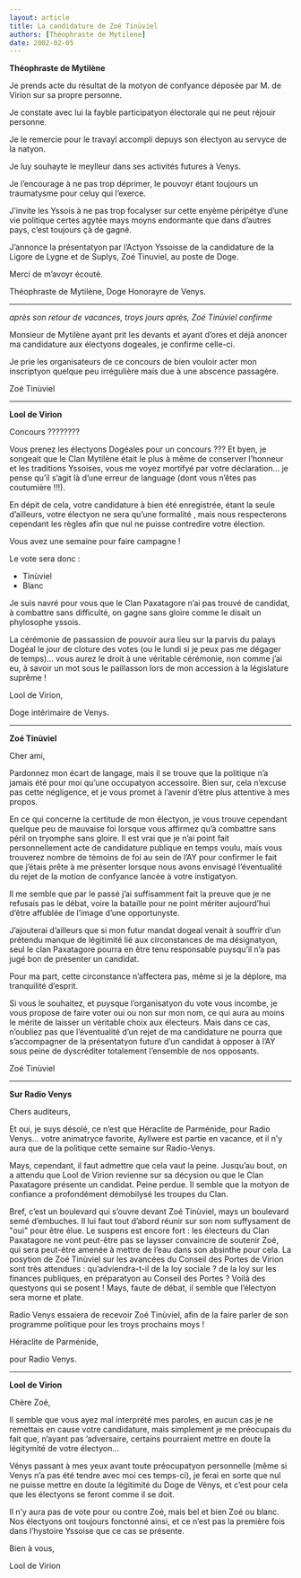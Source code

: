 ```yaml
---
layout: article
title: La candidature de Zoé Tinùviel
authors: [Théophraste de Mytilene]
date: 2002-02-05
---
```


**Théophraste de Mytilène**

Je prends acte du résultat de la motyon de confyance déposée par M. de Virion sur sa propre personne.

Je constate avec lui la fayble participatyon électorale qui ne peut réjouir personne.

Je le remercie pour le travayl accompli depuys son électyon au servyce de la natyon.

Je luy souhayte le meylleur dans ses activités futures à Venys.

Je l’encourage à ne pas trop déprimer, le pouvoyr étant toujours un traumatysme pour celuy qui l’exerce.

J’invite les Yssois à ne pas trop focalyser sur cette enyème péripétye d’une vie politique certes agytée mays moyns endormante que dans d’autres pays, c’est toujours çà de gagné.

J’annonce la présentatyon par l’Actyon Yssoisse de la candidature de la Ligore de Lygne et de Suplys, Zoé Tinuviel, au poste de Doge.

Merci de m’avoyr écouté.

Théophraste de Mytilène, Doge Honorayre de Venys.

---

_après son retour de vacances, troys jours après, Zoé Tinùviel confirme_

Monsieur de Mytilène ayant prit les devants et ayant d’ores et déjà anoncer ma candidature aux électyons dogeales, je confirme celle-ci.

Je prie les organisateurs de ce concours de bien vouloir acter mon inscriptyon quelque peu irrégulière mais due à une abscence passagère.

Zoé Tinùviel

---

**Lool de Virion**

Concours ????????

Vous prenez les électyons Dogéales pour un concours ??? Et byen, je songeait que le Clan Mytilène était le plus à même de conserver l’honneur et les traditions Yssoises, vous me voyez mortifyé par votre déclaration... je pense qu’il s’agit là d’une erreur de language (dont vous n’êtes pas coutumière !!!).

En dépit de cela, votre candidature à bien été enregistrée, étant la seule d’ailleurs, votre électyon ne sera qu’une formalité , mais nous respecterons cependant les règles afin que nul ne puisse contredire votre élection.

Vous avez une semaine pour faire campagne !

Le vote sera donc :
-  Tinùviel
-  Blanc

Je suis navré pour vous que le Clan Paxatagore n’ai pas trouvé de candidat, à combattre sans difficulté, on gagne sans gloire comme le disait un phylosophe yssois.

La cérémonie de passassion de pouvoir aura lieu sur la parvis du palays Dogéal le jour de cloture des votes (ou le lundi si je peux pas me dégager de temps)... vous aurez le droit à une véritable cérémonie, non comme j’ai eu, à savoir un mot sous le paillasson lors de mon accession à la législature suprême !

Lool de Virion,

Doge intérimaire de Venys.

---

**Zoé Tinùviel**

Cher ami,

Pardonnez mon écart de langage, mais il se trouve que la politique n’a jamais été pour moi qu’une occupatyon accessoire. Bien sur, cela n’excuse pas cette négligence, et je vous promet à l’avenir d’être plus attentive à mes propos.

En ce qui concerne la certitude de mon électyon, je vous trouve cependant quelque peu de mauvaise foi lorsque vous affirmez qu’à combattre sans péril on tryomphe sans gloire. Il est vrai que je n’ai point fait personnellement acte de candidature publique en temps voulu, mais vous trouverez nombre de témoins de foi au sein de l’AY pour confirmer le fait que j’étais prête à me présenter lorsque nous avons envisagé l’éventualité du rejet de la motion de confyance lancée à votre instigatyon.

Il me semble que par le passé j’ai suffisamment fait la preuve que je ne refusais pas le débat, voire la bataille pour ne point mériter aujourd’hui d’être affublée de l’image d’une opportunyste.

J’ajouterai d’ailleurs que si mon futur mandat dogeal venait à souffrir d’un prétendu manque de légitimité lié aux circonstances de ma désignatyon, seul le clan Paxatagore pourra en être tenu responsable puysqu’il n’a pas jugé bon de présenter un candidat.

Pour ma part, cette circonstance n’affectera pas, même si je la déplore, ma tranquilité d’esprit.

Si vous le souhaitez, et puysque l’organisatyon du vote vous incombe, je vous propose de faire voter oui ou non sur mon nom, ce qui aura au moins le mérite de laisser un véritable choix aux électeurs. Mais dans ce cas, n’oubliez pas que l’éventualité d’un rejet de ma candidature ne pourra que s’accompagner de la présentatyon future d’un candidat à opposer à l’AY sous peine de dyscréditer totalement l’ensemble de nos opposants.

Zoé Tinùviel

---

**Sur Radio Venys**

Chers auditeurs,

Et oui, je suys désolé, ce n’est que Héraclite de Parménide, pour Radio Venys... votre animatryce favorite, Ayllwere est partie en vacance, et il n’y aura que de la politique cette semaine sur Radio-Venys.

Mays, cependant, il faut admettre que cela vaut la peine. Jusqu’au bout, on a attendu que Lool de Virion revienne sur sa décysion ou que le Clan Paxatagore présente un candidat. Peine perdue. Il semble que la motyon de confiance a profondément démobilysé les troupes du Clan.

Bref, c’est un boulevard qui s’ouvre devant Zoé Tinùviel, mays un boulevard semé d’embuches. Il lui faut tout d’abord réunir sur son nom suffysament de "oui" pour être élue. Le suspens est encore fort : les électeurs du Clan Paxatagore ne vont peut-être pas se laysser convaincre de soutenir Zoé, qui sera peut-être amenée à mettre de l’eau dans son absinthe pour cela. La posytion de Zoé Tinùviel sur les avancées du Conseil des Portes de Virion sont très attendues : qu’adviendra-t-il de la loy sociale ? de la loy sur les finances publiques, en préparatyon au Conseil des Portes ? Voilà des questyons qui se posent ! Mays, faute de débat, il semble que l’électyon sera morne et plate.

Radio Venys essaiera de recevoir Zoé Tinùviel, afin de la faire parler de son programme politique pour les troys prochains moys !

Héraclite de Parménide,

pour Radio Venys.

---

**Lool de Virion**

Chère Zoé,

Il semble que vous ayez mal interprété mes paroles, en aucun cas je ne remettais en cause votre candidature, mais simplement je me préocupais du fait que, n’ayant pas ’adversaire, certains pourraient mettre en doute la légitymité de votre électyon...

Vénys passant à mes yeux avant toute préocupatyon personnelle (même si Venys n’a pas été tendre avec moi ces temps-ci), je ferai en sorte que nul ne puisse mettre en doute la légitimité du Doge de Vénys, et c’est pour cela que les électyons se feront comme il se doit.

Il n’y aura pas de vote pour ou contre Zoé, mais bel et bien Zoé ou blanc. Nos électyons ont toujours fonctonné ainsi, et ce n’est pas la première fois dans l’hystoire Yssoise que ce cas se présente.

Bien à vous,

Lool de Virion
